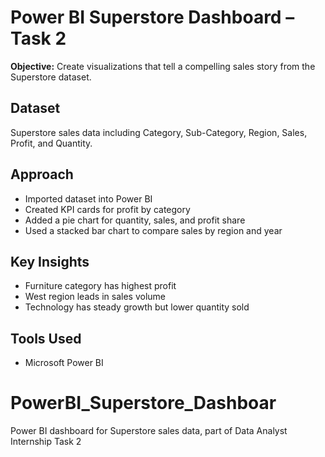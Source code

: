 # Power BI Superstore Dashboard – Task 2
**Objective:** Create visualizations that tell a compelling sales story from the Superstore dataset.

## Dataset
Superstore sales data including Category, Sub-Category, Region, Sales, Profit, and Quantity.

## Approach
- Imported dataset into Power BI
- Created KPI cards for profit by category
- Added a pie chart for quantity, sales, and profit share
- Used a stacked bar chart to compare sales by region and year

## Key Insights
- Furniture category has highest profit
- West region leads in sales volume
- Technology has steady growth but lower quantity sold

## Tools Used
- Microsoft Power BI
# PowerBI_Superstore_Dashboar
Power BI dashboard for Superstore sales data, part of Data Analyst Internship Task 2
